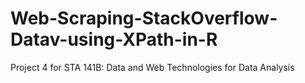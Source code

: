 # Web-Scraping-StackOverflow-Datav-using-XPath-in-R
Project 4 for STA 141B: Data and Web Technologies for Data Analysis
